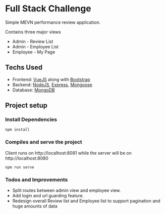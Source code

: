 # Full Stack Challenge

Simple MEVN performance review application.

Contains three major views
- Admin - Review List
- Admin - Employee List
- Employee - My Page

## Techs Used

- Frontend: [VueJS](https://vuejs.org/) along with [Bootstrap](https://getbootstrap.com/)
- Backend: [NodeJS](https://nodejs.org/en/), [Express](http://expressjs.com/), [Mongoose](https://mongoosejs.com/)
- Database: [MongoDB](https://www.mongodb.com/) 

## Project setup
### Install Dependencies
```
npm install
```

### Compiles and serve the project
Client runs on http://localhost:8081 while the server will be on http://localhost:8080
```
npm run serve
```

### Todos and Improvements

- Split routes between admin view and employee view.
- Add login and url guarding feature.
- Redesign overall Review list and Employee list to support pagination and huge amounts of data
